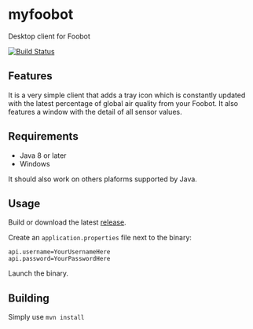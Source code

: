 # myfoobot
Desktop client for Foobot

[![Build Status](https://travis-ci.org/romainmoreau/myfoobot.svg?branch=master)](https://travis-ci.org/romainmoreau/myfoobot)

## Features

It is a very simple client that adds a tray icon which is constantly updated with the latest percentage of global air quality from your Foobot.
It also features a window with the detail of all sensor values.

## Requirements

* Java 8 or later
* Windows

It should also work on others plaforms supported by Java.

## Usage

Build or download the latest [release](https://github.com/romainmoreau/myfoobot/releases).

Create an `application.properties` file next to the binary:

    api.username=YourUsernameHere
    api.password=YourPasswordHere

Launch the binary.

## Building

Simply use `mvn install`

